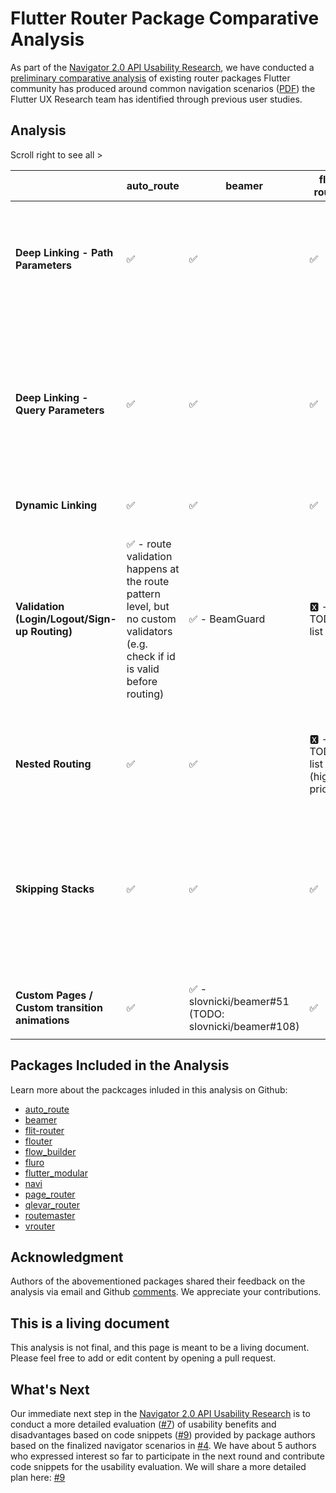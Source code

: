 # Flutter Router Package Comparative Analysis  
As part of the [Navigator 2.0 API Usability Research](https://github.com/flutter/uxr/wiki/Navigator-2.0-API-Usability-Research), we have conducted a [preliminary comparative analysis](https://github.com/flutter/uxr/issues/13) of existing router packages Flutter community has produced around common navigation scenarios ([PDF](https://github.com/flutter/uxr/blob/master/nav2-usability/storyboards/%5BPublic%5D%20Flutter%20Navigator%20Scenarios%20Storyboards%20v2.pdf)) the Flutter UX Research team has identified through previous user studies.  
  
## Analysis  
Scroll right to see all >

|  | auto_route | beamer | flit-router | flouter | flow_builder | fluro | flutter_modular | navi | page_router | qlevar_router | routemaster | vrouter |
|---|---|---|---|---|---|---|---|---|---|---|---|---|
| **Deep Linking - Path Parameters** | ✅ | ✅ | ✅ | ✅ | 🆇 - in TODO list | ✅ | ✅ | ✅ - currently only work for root stack. Support for child stacks is in TODO list | ✅ | ✅ | ✅ | ✅ |
|  |  |  |  |  |  |  |  | [example app](https://github.com/zenonine/navi/tree/master/examples/uxr/1-deep-linking-path-parameters) |  |  |  | [code snippets](https://github.com/lulupointu/vrouter_navigator_scenarios/blob/main/lib/path_parameters.dart) |
| **Deep Linking - Query Parameters** | ✅ | ✅ | ✅ | ✅ | 🆇 | ✅ | ✅ | ✅ - currently only work for root stack. Support for child stacks is in TODO list | 🆇 - in TODO list | ✅ | ✅ | ✅ |
|  |  |  |  |  |  |  |  | [example app](https://github.com/zenonine/navi/tree/master/examples/uxr/2-deep-linking-query-parameters) |  |  |  | [code snippets](https://github.com/lulupointu/vrouter_navigator_scenarios/blob/main/lib/query_parameters.dart) |
| **Dynamic Linking** | ✅ | ✅ | ✅ | ✅ | 🆇 - in TODO list | ✅ | ✅ | ✅ | ✅ | ✅ | ✅ | ✅ |
|  |  |  |  |  |  |  |  |  |  |  |  | [code snippets](https://github.com/lulupointu/vrouter_navigator_scenarios/blob/main/lib/dynamic_linking.dart) |
| **Validation (Login/Logout/Sign-up Routing)** | ✅ - route validation happens at the route pattern level, but no custom validators (e.g. check if id is valid before routing) | ✅ - BeamGuard | 🆇 - in TODO list | 🆇 | ✅ | 🆇 - in TODO list | ✅ | ✅ | ✅ - no way to specify "default" route when validation fails (e.g. go to login/ screen if user is logged out) | ✅ | ✅ | ✅- VNavigationGuard |
|  |  |  |  |  |  |  |  | [example app](https://github.com/zenonine/navi/tree/master/examples/uxr/3a-authentication-home) |  |  |  | [code snippets](https://github.com/lulupointu/vrouter_navigator_scenarios/blob/main/lib/login_logout.dart) |
| **Nested Routing** | ✅ | ✅ | 🆇 - in TODO list (highest priority) | 🆇 - in TODO list | ✅ | 🆇 - in TODO list | ✅ | ✅ - no web yet | 🆇 | ✅ | ✅ | ✅ |
|  |  |  |  |  |  |  |  |  |  |  |  | [code snippets](https://github.com/lulupointu/vrouter_navigator_scenarios/blob/main/lib/nested_routing.dart) |
| **Skipping Stacks** | ✅ | ✅ | ✅ | ✅ | ✅ | 🆇 | 🆇 | ✅ - currently only possible via updating `StackOutlet` witget. Update state to switch stack in TODO list.  | ✅ | ✅ | ✅ | ✅ |
|  |  |  |  |  |  |  |  |  |  |  |  | [code snippets](https://github.com/lulupointu/vrouter_navigator_scenarios/blob/main/lib/skipping_stacks.dart) |
| **Custom Pages / Custom transition animations** | ✅ | ✅ - slovnicki/beamer#51 (TODO: slovnicki/beamer#108) | ✅ | ✅ | ✅ | ✅ | ✅ | ✅ | ✅ | ✅ | ✅ | ✅ |
|  |  |  |  |  |  |  |  |  |  |  |  |  |


## Packages Included in the Analysis  
Learn more about the packcages inluded in this analysis on Github:  
  
- [auto_route](https://github.com/Milad-Akarie/auto_route_library)
- [beamer](https://github.com/slovnicki/beamer)
- [flit-router](https://github.com/polyflection/flit_router)
- [flouter](https://github.com/Kleak/flouter)
- [flow_builder](https://github.com/felangel/flow_builder)
- [fluro](https://github.com/lukepighetti/fluro)
- [flutter_modular](https://github.com/Flutterando/modular)
- [navi](https://github.com/zenonine/navi)
- [page_router](https://github.com/johnpryan/page_router)
- [qlevar_router](https://github.com/SchabanBo/qlevar_router)
- [routemaster](https://github.com/tomgilder/routemaster)
- [vrouter](https://github.com/lulupointu/vrouter)
 
## Acknowledgment  
Authors of the abovementioned packages shared their feedback on the analysis via email and Github [comments](https://github.com/flutter/uxr/issues/13). We appreciate your contributions.  
  
## This is a living document
This analysis is not final, and this page is meant to be a living document. Please feel free to add or edit content by opening a pull request.  
  
## What's Next  
Our immediate next step in the [Navigator 2.0 API Usability Research](https://github.com/flutter/uxr/wiki/Navigator-2.0-API-Usability-Research) is to conduct a more detailed evaluation ([#7](https://github.com/flutter/uxr/issues/7)) of usability benefits and disadvantages based on code snippets ([#9](https://github.com/flutter/uxr/issues/9)) provided by package authors based on the finalized navigator scenarios in [#4](https://github.com/flutter/uxr/issues/4). We have about 5 authors who expressed interest so far to participate in the next round and contribute code snippets for the usability evaluation. We will share a more detailed plan here: [#9](https://github.com/flutter/uxr/issues/9)
